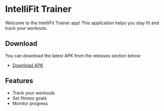# IntelliFit Trainer

Welcome to the IntelliFit Trainer app! This application helps you stay fit and track your workouts.

## Download

You can download the latest APK from the releases section below:

- [Download APK](https://github.com/prajwal/intellifit_trainer/releases/download/v1.0.0/intellifit_trainer.apk)

## Features

- Track your workouts
- Set fitness goals
- Monitor progress
